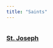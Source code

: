 ```yaml
---
title: "Saints"
---
```


<div style="column-count: 3; column-gap: 1rem;">

### [St. Joseph](st-joseph)

</div>